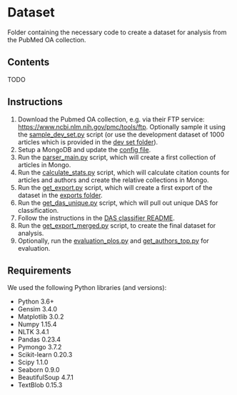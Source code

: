 # Dataset

Folder containing the necessary code to create a dataset for analysis from the PubMed OA collection.

## Contents

TODO

## Instructions

1. Download the Pubmed OA collection, e.g. via their FTP service: https://www.ncbi.nlm.nih.gov/pmc/tools/ftp. Optionally sample it using the [sample_dev_set.py](sample_dev_set.py) script (or use the development dataset of 1000 articles which is provided in the [dev set folder](dev_set)).
2. Setup a MongoDB and update the [config file](config/config.conf).
3. Run the [parser_main.py](parser_main.py) script, which will create a first collection of articles in Mongo.
4. Run the [calculate_stats.py](calculate_stats.py) script, which will calculate citation counts for articles and authors and create the relative collections in Mongo.
5. Run the [get_export.py](get_export.py) script, which will create a first export of the dataset in the [exports folder](exports).
6. Run the [get_das_unique.py](get_das_unique.py) script, which will pull out unique DAS for classification.
7. Follow the instructions in the [DAS classifier README](das_classifier/README.md).
8. Run the [get_export_merged.py](get_export_merged.py) script, to create the final dataset for analysis.
9. Optionally, run the [evaluation_plos.py](evaluation_plos.py) and [get_authors_top.py](get_authors_top.py) for evaluation.

## Requirements

We used the following Python libraries (and versions):

* Python 3.6+
* Gensim 3.4.0
* Matplotlib 3.0.2
* Numpy 1.15.4
* NLTK 3.4.1
* Pandas 0.23.4
* Pymongo 3.7.2
* Scikit-learn 0.20.3
* Scipy 1.1.0
* Seaborn 0.9.0
* BeautifulSoup 4.7.1
* TextBlob 0.15.3